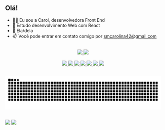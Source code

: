 ## Olá!
- 👩‍💻 Eu sou a Carol, desenvolvedora Front End
- 🌱 Estudo desenvolvimento Web com React
- 👩 Ela/dela
- 📫 Você pode entrar em contato comigo por smcarolina42@gmail.com

##
<div align="center">
  <a href="https://github.com/smcarolina">
  <img height="180em" src="https://github-readme-stats.vercel.app/api?username=smcarolina&show_icons=true&theme=algolia&include_all_commits=true&count_private=true"/>
  <img height="180em" src="https://github-readme-stats.vercel.app/api/top-langs/?username=smcarolina&layout=compact&langs_count=7&theme=algolia"/>
</div>

<div align="center" style="display: inline_block"><br>
  <img src="https://img.shields.io/badge/JavaScript-F7DF1E?style=for-the-badge&logo=javascript&logoColor=black">
  <img src="https://img.shields.io/badge/TypeScript-007ACC?style=for-the-badge&logo=typescript&logoColor=white">
  <img src="https://img.shields.io/badge/Node.js-43853D?style=for-the-badge&logo=node.js&logoColor=white">
  <img src="https://img.shields.io/badge/React-20232A?style=for-the-badge&logo=react&logoColor=61DAFB">
  <img src="https://img.shields.io/badge/HTML5-E34F26?style=for-the-badge&logo=html5&logoColor=white">
  <img src="https://img.shields.io/badge/CSS3-1572B6?style=for-the-badge&logo=css3&logoColor=white">
  <img src="https://img.shields.io/badge/PHP-777BB4?style=for-the-badge&logo=php&logoColor=white">
</div>

##


![Snake animation](https://github.com/smcarolina/smcarolina/blob/output/github-contribution-grid-snake.svg)

##

<a href = "mailto:smcarolina42@gmail.com"><img src="https://img.shields.io/badge/-Gmail-%23333?style=for-the-badge&logo=gmail&logoColor=white" target="_blank"></a>
<a href="https://www.linkedin.com/in/mariana-souza-2153b4215/" target="_blank"><img src="https://img.shields.io/badge/-LinkedIn-%230077B5?style=for-the-badge&logo=linkedin&logoColor=white" target="_blank"></a> 


